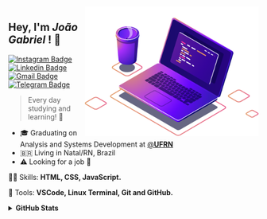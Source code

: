 
<img src="computer-illustration.png" width="350px" align="right" alt="notebook joao">


<h2 align="left"> 
  Hey, I'm <i>João Gabriel</i> ! 🖖 
</h2>

[![Instagram Badge](https://img.shields.io/badge/Instagram-E4405F?style=for-the-badge&logo=instagram&logoColor=white&link=https://www.instagram.com/joaogabriel.fn/)](https://www.instagram.com/joaogabriel.fn/) [![Linkedin Badge](https://img.shields.io/badge/LinkedIn-0077B5?style=for-the-badge&logo=linkedin&logoColor=white&link=https://www.linkedin.com/in/joaogabrieldev/)](https://www.linkedin.com/in/joaogabrieldev/) [![Gmail Badge](https://img.shields.io/badge/Gmail-D14836?style=for-the-badge&logo=gmail&logoColor=white&link=mailto:dev.joaogabriel@gmail.com)](mailto:dev.joaogabriel@gmail.com) [![Telegram Badge](https://img.shields.io/badge/Telegram-2CA5E0?style=for-the-badge&logo=telegram&logoColor=white&link=https://t.me/joaogabrielfn)](https://t.me/joaogabrielfn)

> Every day studying and learning! 📖

- 🎓 Graduating on Analysis and Systems Development at [@**UFRN**](https://www.ufrn.br/)  
- 🇧🇷 Living in Natal/RN, Brazil
- ⚠️ Looking for a job 🔎 

<p align="left">
  🤹🏻 Skills: <strong>HTML, CSS, JavaScript.</strong>
</p>

<p align="left">
  🔧 Tools: <strong>VSCode, Linux Terminal, Git and GitHub.</strong>
</p>



<details>
  <summary><strong>GitHub Stats<strong/></summary>

  <img align="left" alt="GitHub top languages" src="https://github-readme-stats.vercel.app/api/top-langs/?username=joaogabrieldev&hide=html&langs_count=3&theme=tokyonight&hide_border=true&bg_color=0d1117&text_color=fff&title_color=58a6ff&icon_color=58a6ff" />

  <img align="right" alt="GitHub stats" src="https://github-readme-stats.vercel.app/api?username=joaogabrieldev&show_icons=true&theme=tokyonight&bg_color=0d1117&hide_border=true&text_color=fff&title_color=58a6ff&icon_color=58a6ff" />

</details>
  


